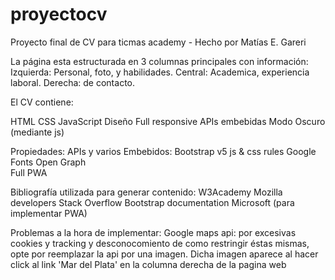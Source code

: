 # proyectocv
Proyecto final de CV para ticmas academy - Hecho por Matías E. Gareri

La página esta estructurada en 3 columnas principales con información:
Izquierda: Personal, foto, y habilidades.
Central: Academica, experiencia laboral.
Derecha: de contacto.

El CV contiene:

  HTML
  CSS
  JavaScript
  Diseño Full responsive
  APIs embebidas
  Modo Oscuro (mediante js)
  

Propiedades:
  APIs y varios Embebidos:
    Bootstrap v5 js & css rules
    Google Fonts
    Open Graph    
    Full PWA
  
Bibliografía utilizada para generar contenido:
  W3Academy
  Mozilla developers
  Stack Overflow
  Bootstrap documentation
  Microsoft (para implementar PWA)
  
Problemas a la hora de implementar: 
  Google maps api: por excesivas cookies y tracking y desconocomiento de como restringir éstas mismas, opte por reemplazar la api por una imagen. Dicha imagen aparece al hacer click al link 'Mar del Plata' en la columna derecha de la pagina web
